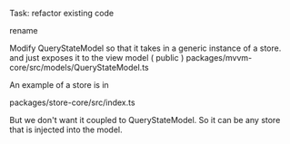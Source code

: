 Task:
refactor existing code

rename

Modify QueryStateModel so that it takes in a generic instance of a store.
and just exposes it to the view model ( public )
packages/mvvm-core/src/models/QueryStateModel.ts

An example of a store is in

packages/store-core/src/index.ts

But we don't want it coupled to QueryStateModel.
So it can be any store that is injected into the model.
